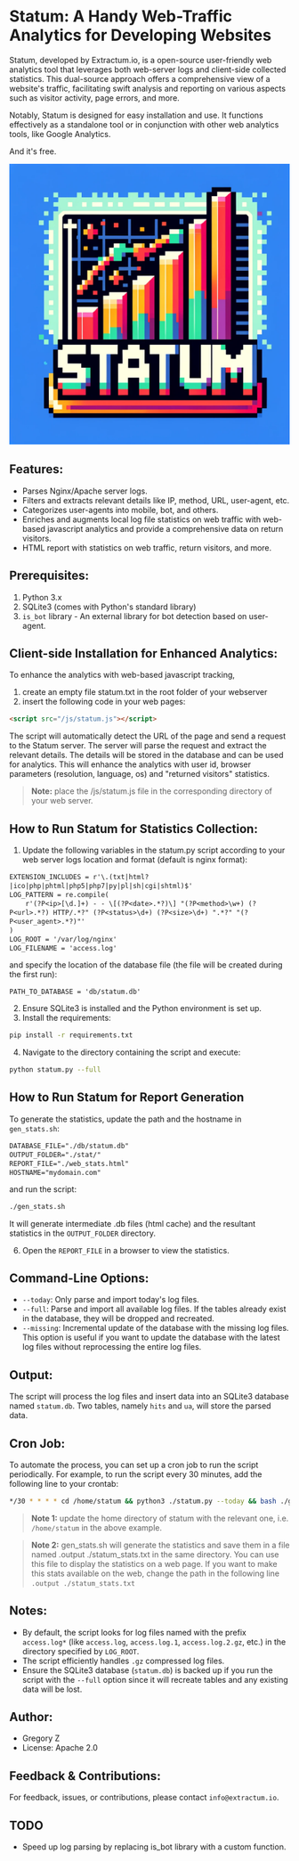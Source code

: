 # Statum: A Handy Web-Traffic Analytics for Developing Websites

Statum, developed by Extractum.io, is a open-source user-friendly web analytics tool that leverages both web-server logs and client-side collected statistics. 
This dual-source approach offers a comprehensive view of a website's traffic, facilitating swift analysis and reporting on various aspects such as visitor activity, page errors, and more.

Notably, Statum is designed for easy installation and use. It functions effectively as a standalone tool or in conjunction with other web analytics tools, like Google Analytics.

And it's free.

![alt text](logo/statum.webp "Statum")

## Features:
- Parses Nginx/Apache server logs.
- Filters and extracts relevant details like IP, method, URL, user-agent, etc.
- Categorizes user-agents into mobile, bot, and others.
- Enriches and augments local log file statistics on web traffic with web-based javascript analytics and provide a comprehensive data on return visitors.
- HTML report with statistics on web traffic, return visitors, and more.

## Prerequisites:
1. Python 3.x
2. SQLite3 (comes with Python's standard library)
3. `is_bot` library - An external library for bot detection based on user-agent. 

## Client-side Installation for Enhanced Analytics:
To enhance the analytics with web-based javascript tracking, 
1. create an empty file statum.txt in the root folder of your webserver 
2. insert the following code in your web pages:
```html
<script src="/js/statum.js"></script>
```
The script will automatically detect the URL of the page and send a request to the Statum server. The server will parse the request and extract the relevant details. The details will be stored in the database and can be used for analytics.
This will enhance the analytics with user id, browser parameters (resolution, language, os) and "returned visitors" statistics.

> **Note:** place the /js/statum.js file in the corresponding directory of your web server.

## How to Run Statum for Statistics Collection:
1. Update the following variables in the statum.py script according to your web server logs location and format (default is nginx format):
```
EXTENSION_INCLUDES = r'\.(txt|html?|ico|php|phtml|php5|php7|py|pl|sh|cgi|shtml)$'
LOG_PATTERN = re.compile(
    r'(?P<ip>[\d.]+) - - \[(?P<date>.*?)\] "(?P<method>\w+) (?P<url>.*?) HTTP/.*?" (?P<status>\d+) (?P<size>\d+) ".*?" "(?P<user_agent>.*?)"'
)
LOG_ROOT = '/var/log/nginx'
LOG_FILENAME = 'access.log'
```
and specify the location of the database file (the file will be created during the first run):
```
PATH_TO_DATABASE = 'db/statum.db'
```
2. Ensure SQLite3 is installed and the Python environment is set up.
3. Install the requirements:
```bash
pip install -r requirements.txt
```
4. Navigate to the directory containing the script and execute:
```bash
python statum.py --full
```
## How to Run Statum for Report Generation
To generate the statistics, update the path and the hostname in `gen_stats.sh`:
```
DATABASE_FILE="./db/statum.db"
OUTPUT_FOLDER="./stat/"
REPORT_FILE="./web_stats.html"
HOSTNAME="mydomain.com"
```

and run the script:
 ```bash
 ./gen_stats.sh
 ```
It will generate intermediate .db files (html cache) and the resultant statistics in the `OUTPUT_FOLDER` directory.

6. Open the `REPORT_FILE` in a browser to view the statistics.

## Command-Line Options:
- `--today`: Only parse and import today's log files.
- `--full`: Parse and import all available log files. If the tables already exist in the database, they will be dropped and recreated.
- `--missing`: Incremental update of the database with the missing log files. This option is useful if you want to update the database with the latest log files without reprocessing the entire log files.   

## Output:
The script will process the log files and insert data into an SQLite3 database named `statum.db`. Two tables, namely `hits` and `ua`, will store the parsed data.

## Cron Job:
To automate the process, you can set up a cron job to run the script periodically. For example, to run the script every 30 minutes, add the following line to your crontab:
```bash
*/30 * * * * cd /home/statum && python3 ./statum.py --today && bash ./gen_stats.sh
```

> **Note 1:** update the home directory of statum with the relevant one, i.e. `/home/statum` in the above example.

> **Note 2:** gen_stats.sh will generate the statistics and save them in a file named .output ./statum_stats.txt in the same directory. You can use this file to display the statistics on a web page. 
> If you want to make this stats available on the web, change the path in the following line `.output ./statum_stats.txt`

## Notes:
- By default, the script looks for log files named with the prefix `access.log*` (like `access.log`, `access.log.1`, `access.log.2.gz`, etc.) in the directory specified by `LOG_ROOT`.
- The script efficiently handles `.gz` compressed log files.
- Ensure the SQLite3 database (`statum.db`) is backed up if you run the script with the `--full` option since it will recreate tables and any existing data will be lost.

## Author:
- Gregory Z
- License: Apache 2.0

## Feedback & Contributions:
For feedback, issues, or contributions, please contact `info@extractum.io`.

## TODO
- Speed up log parsing by replacing is_bot library with a custom function.
